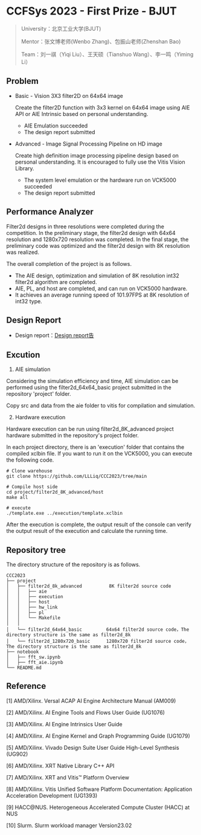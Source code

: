 # CCFSys 2023 - First Prize - BJUT

> University：北京工业大学(BJUT)
> 
> Mentor：张文博老师(Wenbo Zhang)、包振山老师(Zhenshan Bao)
> 
> Team：刘一祺（Yiqi Liu）、王天硕（Tianshuo Wang）、李一鸣（Yiming Li）


 ## Problem

- Basic  - Vision 3X3 filter2D on 64x64 image

    Create the filter2D function with 3x3 kernel on 64x64 image using AIE API or AIE Intrinsic based on personal understanding. 

    - AIE Emulation succeeded
    - The design report submitted

- Advanced  - Image Signal Processing Pipeline on HD image

    Create high definition image processing pipeline design based on personal understanding. It is encouraged to fully use the Vitis Vision Library.

    - The system level emulation or the hardware run on VCK5000 succeeded
    - The design report submitted
      
## Performance Analyzer

Filter2d designs in three resolutions were completed during the competition.  In the preliminary stage, the filter2d design with 64x64 resolution and 1280x720 resolution was completed.  In the final stage, the preliminary code was optimized and the filter2d design with 8K resolution was realized.

The overall completion of the project is as follows.

- The AIE design, optimization and simulation of 8K resolution int32 filter2d algorithm are completed.
- AIE, PL, and host are completed, and can run on VCK5000 hardware.
- It achieves an average running speed of 101.97FPS at 8K resolution of int32 type.

## Design Report

- Design report：[Design report告](https://github.com/LLLiq/ccc2023_liq/blob/finals/%E5%8C%97%E4%BA%AC%E5%B7%A5%E4%B8%9A%E5%A4%A7%E5%AD%A6%E6%9E%81%E5%85%89%E9%98%9F%E6%8A%80%E6%9C%AF%E6%8A%A5%E5%91%8A_%E5%86%B3%E8%B5%9B.pdf)

## Excution

1. AIE simulation

Considering the simulation efficiency and time, AIE simulation can be performed using the filter2d_64x64_basic project submitted in the repository 'project' folder.

Copy src and data from the aie folder to vitis for compilation and simulation.

2. Hardware execution

Hardware execution can be run using filter2d_8K_advanced project hardware submitted in the repository's project folder.

In each project directory, there is an 'execution' folder that contains the compiled xclbin file. If you want to run it on the VCK5000, you can execute the following code.

```shell
# Clone warehouse
git clone https://github.com/LLLiq/CCC2023/tree/main

# Compile host side
cd project/filter2d_8K_advanced/host
make all

# execute
./template.exe ../execution/template.xclbin
```

After the execution is complete, the output result of the console can verify the output result of the execution and calculate the running time.

## Repository tree
The directory structure of the repository is as follows.
```
CCC2023
├── project
│   ├── filter2d_8k_advanced          8K filter2d source code
│   │   ├── aie
│   │   ├── execution
│   │   ├── host
│   │   ├── hw_link
│   │   ├── pl
│   │   └── Makefile
│   │
│   └── filter2d_64x64_basic         64x64 filter2d source code，The directory structure is the same as filter2d_8k
│   └── filter2d_1280x720_basic      1280x720 filter2d source code，The directory structure is the same as filter2d_8k
├── notebook
│   ├── fft_sw.ipynb
│   ├── fft_aie.ipynb
└── README.md
```

## Reference
[1] AMD/Xilinx. Versal ACAP AI Engine Architecture Manual (AM009)

[2] AMD/Xilinx. AI Engine Tools and Flows User Guide (UG1076) 

[3] AMD/Xilinx. AI Engine Intrinsics User Guide

[4] AMD/Xilinx. AI Engine Kernel and Graph Programming Guide (UG1079)

[5] AMD/Xilinx. Vivado Design Suite User Guide High-Level Synthesis (UG902)

[6] AMD/Xilinx. XRT Native Library C++ API

[7] AMD/Xilinx. XRT and Vitis™ Platform Overview

[8] AMD/Xilinx. Vitis Unified Software Platform Documentation: Application Acceleration Development (UG1393)

[9] HACC@NUS. Heterogeneous Accelerated Compute Cluster (HACC) at NUS

[10] Slurm. Slurm workload manager Version23.02

